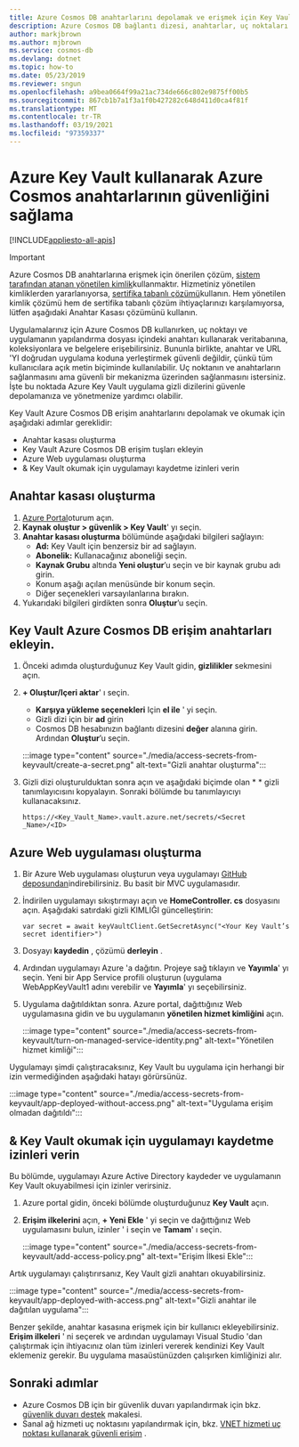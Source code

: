 ```yaml
---
title: Azure Cosmos DB anahtarlarını depolamak ve erişmek için Key Vault kullanma
description: Azure Cosmos DB bağlantı dizesi, anahtarlar, uç noktaları depolamak ve erişmek için Azure Key Vault kullanın.
author: markjbrown
ms.author: mjbrown
ms.service: cosmos-db
ms.devlang: dotnet
ms.topic: how-to
ms.date: 05/23/2019
ms.reviewer: sngun
ms.openlocfilehash: a9bea0664f99a21ac734de666c802e9875ff00b5
ms.sourcegitcommit: 867cb1b7a1f3a1f0b427282c648d411d0ca4f81f
ms.translationtype: MT
ms.contentlocale: tr-TR
ms.lasthandoff: 03/19/2021
ms.locfileid: "97359337"
---
```

# <a name="secure-azure-cosmos-keys-using-azure-key-vault"></a>Azure Key Vault kullanarak Azure Cosmos anahtarlarının güvenliğini sağlama 
[!INCLUDE[appliesto-all-apis](includes/appliesto-all-apis.md)]

>[!IMPORTANT]
> Azure Cosmos DB anahtarlarına erişmek için önerilen çözüm, [sistem tarafından atanan yönetilen kimlik](managed-identity-based-authentication.md)kullanmaktır. Hizmetiniz yönetilen kimliklerden yararlanıyorsa, [sertifika tabanlı çözümü](certificate-based-authentication.md)kullanın. Hem yönetilen kimlik çözümü hem de sertifika tabanlı çözüm ihtiyaçlarınızı karşılamıyorsa, lütfen aşağıdaki Anahtar Kasası çözümünü kullanın.

Uygulamalarınız için Azure Cosmos DB kullanırken, uç noktayı ve uygulamanın yapılandırma dosyası içindeki anahtarı kullanarak veritabanına, koleksiyonlara ve belgelere erişebilirsiniz.  Bununla birlikte, anahtar ve URL 'YI doğrudan uygulama koduna yerleştirmek güvenli değildir, çünkü tüm kullanıcılara açık metin biçiminde kullanılabilir. Uç noktanın ve anahtarların sağlanmasını ama güvenli bir mekanizma üzerinden sağlanmasını istersiniz. İşte bu noktada Azure Key Vault uygulama gizli dizilerini güvenle depolamanıza ve yönetmenize yardımcı olabilir.

Key Vault Azure Cosmos DB erişim anahtarlarını depolamak ve okumak için aşağıdaki adımlar gereklidir:

* Anahtar kasası oluşturma  
* Key Vault Azure Cosmos DB erişim tuşları ekleyin  
* Azure Web uygulaması oluşturma  
* & Key Vault okumak için uygulamayı kaydetme izinleri verin  


## <a name="create-a-key-vault"></a>Anahtar kasası oluşturma

1. [Azure Portal](https://portal.azure.com/)oturum açın.  
2. **Kaynak oluştur > güvenlik > Key Vault**' yı seçin.  
3. **Anahtar kasası oluşturma** bölümünde aşağıdaki bilgileri sağlayın:  
   * **Ad:** Key Vault için benzersiz bir ad sağlayın.  
   * **Abonelik:** Kullanacağınız aboneliği seçin.  
   * **Kaynak Grubu** altında **Yeni oluştur**’u seçin ve bir kaynak grubu adı girin.  
   * Konum aşağı açılan menüsünde bir konum seçin.  
   * Diğer seçenekleri varsayılanlarına bırakın.  
4. Yukarıdaki bilgileri girdikten sonra **Oluştur**’u seçin.  

## <a name="add-azure-cosmos-db-access-keys-to-the-key-vault"></a>Key Vault Azure Cosmos DB erişim anahtarları ekleyin.
1. Önceki adımda oluşturduğunuz Key Vault gidin, **gizlilikler** sekmesini açın.  
2. **+ Oluştur/Içeri aktar**' ı seçin. 

   * **Karşıya yükleme seçenekleri** Için **el ile** ' yi seçin.
   * Gizli dizi için bir **ad** girin
   * Cosmos DB hesabınızın bağlantı dizesini **değer** alanına girin. Ardından **Oluştur**’u seçin.

   :::image type="content" source="./media/access-secrets-from-keyvault/create-a-secret.png" alt-text="Gizli anahtar oluşturma":::

4. Gizli dizi oluşturulduktan sonra açın ve aşağıdaki biçimde olan * * gizli tanımlayıcısını kopyalayın. Sonraki bölümde bu tanımlayıcıyı kullanacaksınız. 

   `https://<Key_Vault_Name>.vault.azure.net/secrets/<Secret _Name>/<ID>`

## <a name="create-an-azure-web-application"></a>Azure Web uygulaması oluşturma

1. Bir Azure Web uygulaması oluşturun veya uygulamayı [GitHub deposundan](https://github.com/Azure/azure-cosmos-dotnet-v2/tree/master/Demo/keyvaultdemo)indirebilirsiniz. Bu basit bir MVC uygulamasıdır.  

2. İndirilen uygulamayı sıkıştırmayı açın ve **HomeController. cs** dosyasını açın. Aşağıdaki satırdaki gizli KIMLIĞI güncelleştirin:

   `var secret = await keyVaultClient.GetSecretAsync("<Your Key Vault’s secret identifier>")`

3. Dosyayı **kaydedin** , çözümü **derleyin** .  
4. Ardından uygulamayı Azure 'a dağıtın. Projeye sağ tıklayın ve **Yayımla**' yı seçin. Yeni bir App Service profili oluşturun (uygulama WebAppKeyVault1 adını verebilir ve **Yayımla**' yı seçebilirsiniz.   

5. Uygulama dağıtıldıktan sonra. Azure portal, dağıttığınız Web uygulamasına gidin ve bu uygulamanın **yönetilen hizmet kimliğini** açın.  

   :::image type="content" source="./media/access-secrets-from-keyvault/turn-on-managed-service-identity.png" alt-text="Yönetilen hizmet kimliği":::

Uygulamayı şimdi çalıştıracaksınız, Key Vault bu uygulama için herhangi bir izin vermediğinden aşağıdaki hatayı görürsünüz.

:::image type="content" source="./media/access-secrets-from-keyvault/app-deployed-without-access.png" alt-text="Uygulama erişim olmadan dağıtıldı":::

## <a name="register-the-application--grant-permissions-to-read-the-key-vault"></a>& Key Vault okumak için uygulamayı kaydetme izinleri verin

Bu bölümde, uygulamayı Azure Active Directory kaydeder ve uygulamanın Key Vault okuyabilmesi için izinler verirsiniz. 

1. Azure portal gidin, önceki bölümde oluşturduğunuz **Key Vault** açın.  

2. **Erişim ilkelerini** açın, **+ Yeni Ekle** ' yi seçin ve dağıttığınız Web uygulamasını bulun, izinler ' i seçin ve **Tamam**' ı seçin.  

   :::image type="content" source="./media/access-secrets-from-keyvault/add-access-policy.png" alt-text="Erişim İlkesi Ekle":::

Artık uygulamayı çalıştırırsanız, Key Vault gizli anahtarı okuyabilirsiniz.

:::image type="content" source="./media/access-secrets-from-keyvault/app-deployed-with-access.png" alt-text="Gizli anahtar ile dağıtılan uygulama":::
 
Benzer şekilde, anahtar kasasına erişmek için bir kullanıcı ekleyebilirsiniz. **Erişim ilkeleri** ' ni seçerek ve ardından uygulamayı Visual Studio 'dan çalıştırmak için ihtiyacınız olan tüm izinleri vererek kendinizi Key Vault eklemeniz gerekir. Bu uygulama masaüstünüzden çalışırken kimliğinizi alır.

## <a name="next-steps"></a>Sonraki adımlar

* Azure Cosmos DB için bir güvenlik duvarı yapılandırmak için bkz. [güvenlik duvarı destek](how-to-configure-firewall.md) makalesi.
* Sanal ağ hizmeti uç noktasını yapılandırmak için, bkz. [VNET hizmeti uç noktası kullanarak güvenli erişim](how-to-configure-vnet-service-endpoint.md) .
